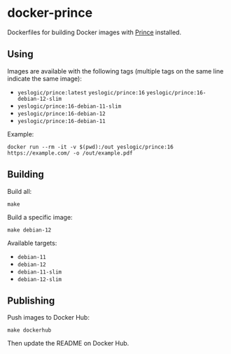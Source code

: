 # docker-prince

Dockerfiles for building Docker images with [Prince] installed.

## Using

Images are available with the following tags (multiple tags on the same line
indicate the same image):

* `yeslogic/prince:latest` `yeslogic/prince:16` `yeslogic/prince:16-debian-12-slim`
* `yeslogic/prince:16-debian-11-slim`
* `yeslogic/prince:16-debian-12`
* `yeslogic/prince:16-debian-11`

Example:

```shell
docker run --rm -it -v $(pwd):/out yeslogic/prince:16 https://example.com/ -o /out/example.pdf
```

## Building

Build all:

    make

Build a specific image:

    make debian-12

Available targets:

* `debian-11`
* `debian-12`
* `debian-11-slim`
* `debian-12-slim`

## Publishing

Push images to Docker Hub:

    make dockerhub

Then update the README on Docker Hub.

[Prince]: https://www.princexml.com/
